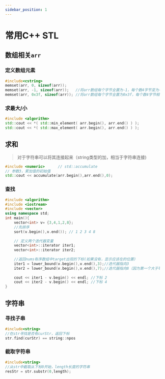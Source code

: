 ```yaml
---
sidebar_position: 1
---
```


# 常用C++ STL

## 数组相关`arr`

### 定义数组元素

```cpp
#include<cstring>
memset(arr, 0, sizeof(arr));
memset(arr, -1, sizeof(arr));	//将arr数组每个字节全置为-1，每个数4字节变为-1
memset(arr, 0x3f, sizeof(arr));	//将arr数组每个字节全置为0x3f，每个数4字节相当于0x3f3f3f3f
```

### 求最大/小

```cpp
#include <algorithm>
std::cout << *( std::min_element( arr.begin(), arr.end() ) );
std::cout << *( std::max_element( arr.begin(), arr.end() ) );
```

## 求和

> 对于字符串可以将其连接起来（string类型的加，相当于字符串连接)

```cpp
#include <numeric>      // std::accumulate
// 参数3，累加值的初始值
std::cout << accumulate(arr.begin(),arr.end(),0);
```

### 查找

```cpp
#include <algorithm>
#include <iostream>
#include <vector>
using namespace std;
int main(){
	vector<int> v= {3,4,1,2,8};
	//先排序
	sort(v.begin(),v.end()); // 1 2 3 4 8
    
	// 定义两个迭代器变量 
	vector<int>::iterator iter1;
	vector<int>::iterator iter2; 
	
    //返回nums有序数组中target出现的下标(如果没有，显示应该在的位置)
	iter1 = lower_bound(v.begin(),v.end(),3);//迭代器指向3
	iter2 = lower_bound(v.begin(),v.end(),7);//迭代器指向8（因为第一个大于等于8）
	
	cout << iter1 - v.begin() << endl; //下标 2
	cout << iter2 - v.begin() << endl; //下标 4 
}
```

## 字符串

### 寻找子串

```cpp
#include<string>
//在str寻找是否有curStr，返回下标
str.find(curStr) == string::npos
```

### 截取字符串

```cpp
#include<string>
//从str中截取从下标0开始，length长度的字符串
resStr = str.substr(0,length);
```

